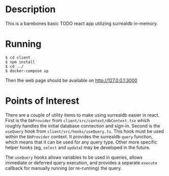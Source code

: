 # Description
This is a barebones basic TODO react app utilizing surrealdb in-memory. 

# Running
```
$ cd client
$ npm install
$ cd ../
$ docker-compose up
```
Then the web page should be available on http://127.0.0.1:3000

# Points of Interest
There are a couple of utility items to make using surrealdb easier in react.
First is the `DbProvider` from `client/src/context/dbContext.tsx` which roughly handles the initial database connection and sign-in.
Second is the `useQuery` hook from `client/src/hooks/useQuery.ts`. 
This hook must be used within the `DbProvider` context. It provides the surrealdb `query` function, which means that it can be used for any query type. Other more specific helper hooks (eg, `select` and `update`) may be developed in the future.

The `useQuery` hooks allows variables to be used in queries, allows immediate or deferred query execution, and provides a separate `execute` callback for manually running (or re-running) the query.
